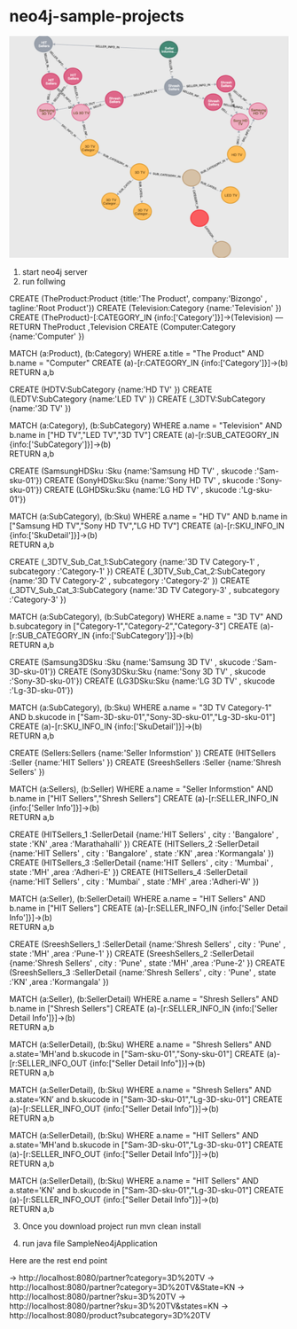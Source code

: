 # neo4j-sample-projects


<img src="neo4j-sample-db.png" width="600" height="400">



1) start neo4j server 
2) run follwing 


CREATE (TheProduct:Product {title:'The Product', company:'Bizongo' , tagline:'Root Product'})
CREATE (Television:Category {name:'Television' })
CREATE (TheProduct)-[:CATEGORY_IN {info:['Category']}]->(Television)
—RETURN TheProduct ,Television
CREATE (Computer:Category {name:'Computer' })



MATCH (a:Product), (b:Category) WHERE a.title = "The Product" AND b.name = "Computer" 
CREATE (a)-[r:CATEGORY_IN {info:['Category']}]->(b)  
RETURN a,b 



CREATE (HDTV:SubCategory {name:'HD TV' })
CREATE (LEDTV:SubCategory {name:'LED TV' })
CREATE (_3DTV:SubCategory {name:'3D TV' })


MATCH (a:Category), (b:SubCategory) WHERE a.name = "Television" AND  b.name  in ["HD TV","LED TV","3D TV"] 
CREATE (a)-[r:SUB_CATEGORY_IN {info:['SubCategory']}]->(b)  
RETURN a,b


CREATE (SamsungHDSku :Sku {name:'Samsung HD TV' , skucode :'Sam-sku-01'})
CREATE (SonyHDSku:Sku {name:'Sony HD TV' , skucode :'Sony-sku-01'})
CREATE (LGHDSku:Sku {name:'LG HD TV' , skucode :'Lg-sku-01'})


MATCH (a:SubCategory), (b:Sku) WHERE a.name = "HD TV" AND  b.name  in ["Samsung HD TV","Sony HD TV","LG HD TV"] 
CREATE (a)-[r:SKU_INFO_IN {info:['SkuDetail']}]->(b)  
RETURN a,b


CREATE (_3DTV_Sub_Cat_1:SubCategory {name:'3D TV Category-1' , subcategory :'Category-1' })
CREATE (_3DTV_Sub_Cat_2:SubCategory {name:'3D TV Category-2' , subcategory :'Category-2' })
CREATE (_3DTV_Sub_Cat_3:SubCategory {name:'3D TV Category-3' , subcategory :'Category-3' })


MATCH (a:SubCategory), (b:SubCategory) WHERE a.name = "3D TV" AND  b.subcategory  in ["Category-1","Category-2","Category-3"] 
CREATE (a)-[r:SUB_CATEGORY_IN {info:['SubCategory']}]->(b)  
RETURN a,b


CREATE (Samsung3DSku :Sku {name:'Samsung 3D TV' , skucode :'Sam-3D-sku-01'})
CREATE (Sony3DSku:Sku {name:'Sony 3D TV' , skucode :'Sony-3D-sku-01'})
CREATE (LG3DSku:Sku {name:'LG 3D TV' , skucode :'Lg-3D-sku-01'})

MATCH (a:SubCategory), (b:Sku) WHERE a.name = "3D TV Category-1" AND  b.skucode  in ["Sam-3D-sku-01","Sony-3D-sku-01","Lg-3D-sku-01"] 
CREATE (a)-[r:SKU_INFO_IN {info:['SkuDetail']}]->(b)  
RETURN a,b

CREATE (Sellers:Sellers {name:'Seller Informstion' })
CREATE (HITSellers :Seller {name:'HIT Sellers' })
CREATE (SreeshSellers :Seller {name:'Shresh Sellers' })

MATCH (a:Sellers), (b:Seller) WHERE a.name = "Seller Informstion" AND  b.name  in ["HIT Sellers","Shresh Sellers"] 
CREATE (a)-[r:SELLER_INFO_IN {info:['Seller Info']}]->(b)  
RETURN a,b


CREATE (HITSellers_1 :SellerDetail {name:'HIT Sellers' , city : 'Bangalore' , state :'KN' ,area :'Marathahalli' })
CREATE (HITSellers_2 :SellerDetail {name:'HIT Sellers' , city : 'Bangalore' , state :'KN' ,area :'Kormangala' })
CREATE (HITSellers_3 :SellerDetail {name:'HIT Sellers' , city : 'Mumbai' , state :'MH' ,area :'Adheri-E' })
CREATE (HITSellers_4 :SellerDetail {name:'HIT Sellers' , city : 'Mumbai' , state :'MH' ,area :'Adheri-W' })

MATCH (a:Seller), (b:SellerDetail) WHERE a.name = "HIT Sellers" AND  b.name  in ["HIT Sellers"] 
CREATE (a)-[r:SELLER_INFO_IN {info:['Seller Detail Info']}]->(b)  
RETURN a,b 


CREATE (SreeshSellers_1 :SellerDetail {name:'Shresh Sellers' , city : 'Pune' , state :'MH' ,area :'Pune-1' })
CREATE (SreeshSellers_2 :SellerDetail {name:'Shresh Sellers' , city : 'Pune' , state :'MH' ,area :'Pune-2' })
CREATE (SreeshSellers_3 :SellerDetail {name:'Shresh Sellers' , city : 'Pune' , state :'KN' ,area :'Kormangala' })

MATCH (a:Seller), (b:SellerDetail) WHERE a.name = "Shresh Sellers" AND  b.name  in ["Shresh Sellers"] 
CREATE (a)-[r:SELLER_INFO_IN {info:['Seller Detail Info']}]->(b)  
RETURN a,b 


MATCH (a:SellerDetail), (b:Sku) WHERE a.name = "Shresh Sellers" AND  a.state='MH'and  b.skucode  in ["Sam-sku-01","Sony-sku-01"] 
CREATE (a)-[r:SELLER_INFO_OUT {info:["Seller Detail Info"]}]->(b)  
RETURN a,b

MATCH (a:SellerDetail), (b:Sku) WHERE a.name = "Shresh Sellers" AND  a.state=‘KN’ and  b.skucode  in ["Sam-3D-sku-01","Lg-3D-sku-01"] 
CREATE (a)-[r:SELLER_INFO_OUT {info:["Seller Detail Info"]}]->(b)  
RETURN a,b

MATCH (a:SellerDetail), (b:Sku) WHERE a.name = "HIT Sellers" AND  a.state='MH'and  b.skucode  in ["Sam-3D-sku-01","Lg-3D-sku-01"] 
CREATE (a)-[r:SELLER_INFO_OUT {info:["Seller Detail Info"]}]->(b)  
RETURN a,b

MATCH (a:SellerDetail), (b:Sku) WHERE a.name = "HIT Sellers" AND  a.state='KN' and  b.skucode  in ["Sam-3D-sku-01","Lg-3D-sku-01"] 
CREATE (a)-[r:SELLER_INFO_OUT {info:["Seller Detail Info"]}]->(b)  
RETURN a,b


3) Once you download project run mvn clean install

4) run java file SampleNeo4jApplication 


Here are the rest end point 

-> http://localhost:8080/partner?category=3D%20TV
-> http://localhost:8080/partner?category=3D%20TV&State=KN
-> http://localhost:8080/partner?sku=3D%20TV
-> http://localhost:8080/partner?sku=3D%20TV&states=KN
-> http://localhost:8080/product?subcategory=3D%20TV



